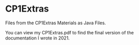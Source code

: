# CP1Extras
 Files from the CP1Extras Materials as Java Files.
 
 You can view my CP1Extras.pdf to find the final version of the documentation I wrote in 2021.